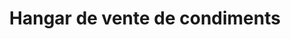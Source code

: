---
title: "Hangar de vente de condiments"
url: /oueya/hangar-de-vente-de-condiments/
shop: commodité
---